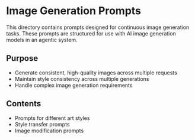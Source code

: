 # Image Generation Prompts

This directory contains prompts designed for continuous image generation tasks. These prompts are structured for use with AI image generation models in an agentic system.

## Purpose
- Generate consistent, high-quality images across multiple requests
- Maintain style consistency across multiple generations
- Handle complex image generation requirements

## Contents
- Prompts for different art styles
- Style transfer prompts
- Image modification prompts
